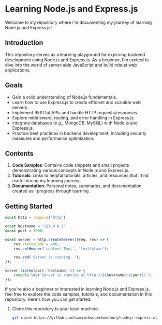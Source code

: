 # Learning Node.js and Express.js

Welcome to my repository where I'm documenting my journey of learning Node.js and Express.js!

## Introduction

This repository serves as a learning playground for exploring backend development using Node.js and Express.js. As a beginner, I'm excited to dive into the world of server-side JavaScript and build robust web applications.

## Goals

- Gain a solid understanding of Node.js fundamentals.
- Learn how to use Express.js to create efficient and scalable web servers.
- Implement RESTful APIs and handle HTTP requests/responses.
- Explore middleware, routing, and error handling in Express.js.
- Integrate databases (e.g., MongoDB, MySQL) with Node.js and Express.js.
- Practice best practices in backend development, including security measures and performance optimization.

## Contents

1. **Code Samples**: Contains code snippets and small projects demonstrating various concepts in Node.js and Express.js.
2. **Tutorials**: Links to helpful tutorials, articles, and resources that I find useful during my learning journey.
3. **Documentation**: Personal notes, summaries, and documentation created as I progress through learning.

## Getting Started


```javascript
const http = require('http')

const hostname = '127.0.0.1'
const port = 3000;

const server = http.createServer((req, res) => {
    res.statusCode = 200;
    res.setHeader('content-Text', 'text/plain');

    res.end('Server is running..');
});

server.listen(port, hostname, () => {
    console.log(`Server is running at http://${hostname}:${port}/`);
});
```



If you're also a beginner or interested in learning Node.js and Express.js, feel free to explore the code samples, tutorials, and documentation in this repository. Here's how you can get started:

1. Clone this repository to your local machine.
   ```bash
   git clone https://github.com/samiulhoquechowdhury/nodejs-express-starter.git
